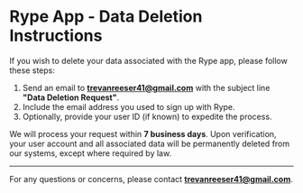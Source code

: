 # Rype App - Data Deletion Instructions

If you wish to delete your data associated with the Rype app, please follow these steps:

1. Send an email to **trevanreeser41@gmail.com** with the subject line **"Data Deletion Request"**.
2. Include the email address you used to sign up with Rype.
3. Optionally, provide your user ID (if known) to expedite the process.

We will process your request within **7 business days**. Upon verification, your user account and all associated data will be permanently deleted from our systems, except where required by law.

---

For any questions or concerns, please contact **trevanreeser41@gmail.com**.
